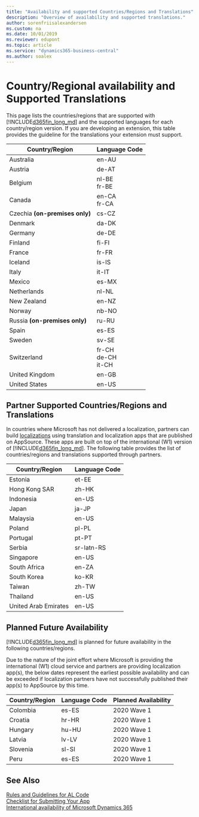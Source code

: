 ```yaml
---
title: "Availability and supported Countries/Regions and Translations"
description: "Overview of availability and supported translations."
author: sorenfriisalexandersen
ms.custom: na
ms.date: 10/01/2019
ms.reviewer: edupont
ms.topic: article
ms.service: "dynamics365-business-central"
ms.author: soalex
---
```


# Country/Regional availability and Supported Translations

This page lists the countries/regions that are supported with [!INCLUDE[d365fin_long_md](../includes/d365fin_long_md.md)] and the supported languages for each country/region version. If you are developing an extension, this table provides the guideline for the translations your extension must support.

|Country/Region|Language Code|
|-------|-------------|
|Australia|en-AU|
|Austria|de-AT|
|Belgium|nl-BE<br>fr-BE|
|Canada|en-CA <br>fr-CA|
|Czechia **(on-premises only)**|cs-CZ|
|Denmark|da-DK|
|Germany|de-DE|
|Finland|fi-FI|
|France|fr-FR|
|Iceland|is-IS|
|Italy|it-IT|
|Mexico|es-MX|
|Netherlands|nl-NL|
|New Zealand|en-NZ|
|Norway|nb-NO|
|Russia **(on-premises only)**|ru-RU|
|Spain|es-ES|
|Sweden|sv-SE|
|Switzerland|fr-CH<br>de-CH <br>it-CH|
|United Kingdom|en-GB|
|United States|en-US|

## Partner Supported Countries/Regions and Translations

In countries where Microsoft has not delivered a localization, partners can build [localizations](/dynamics365/business-central/dev-itpro/developer/readiness/readiness-develop-localization) using translation and localization apps that are published on AppSource. These apps are built on top of the international (W1) version of [!INCLUDE[d365fin_long_md](../includes/d365fin_long_md.md)]. The following table provides the list of countries/regions and translations supported through partners.

|Country/Region|Language Code|
|-------|-------------|
|Estonia|et-EE|
|Hong Kong SAR|zh-HK|
|Indonesia|en-US|
|Japan|ja-JP|
|Malaysia|en-US|
|Poland|pl-PL|
|Portugal|pt-PT|
|Serbia|sr-latn-RS|
|Singapore|en-US|
|South Africa|en-ZA|
|South Korea|ko-KR|
|Taiwan|zh-TW|
|Thailand|en-US|
|United Arab Emirates|en-US|

## Planned Future Availability

[!INCLUDE[d365fin_long_md](../includes/d365fin_long_md.md)] is planned for future availability in the following countries/regions.

Due to the nature of the joint effort where Microsoft is providing the international (W1) cloud service and partners are providing localization app(s), the below dates represent the earliest possible availability and can be exceeded if localization partners have not successfully published their app(s) to AppSource by this time. 

|Country/Region|Language Code|Planned Availability|
|-------|-------------|-------------|
|Colombia|es-ES|2020 Wave 1|
|Croatia|hr-HR|2020 Wave 1|
|Hungary|hu-HU|2020 Wave 1|
|Latvia|lv-LV|2020 Wave 1|
|Slovenia|sl-SI|2020 Wave 1|
|Peru|es-ES|2020 Wave 1|

## See Also

[Rules and Guidelines for AL Code](apptest-overview.md)  
[Checklist for Submitting Your App](../developer/devenv-checklist-submission.md)  
[International availability of Microsoft Dynamics 365](/dynamics365/get-started/availability)  

